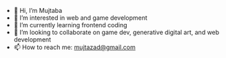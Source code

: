 - 👋 Hi, I’m Mujtaba
- 👀 I’m interested in web and game development
- 🌱 I’m currently learning frontend coding
- 💞️ I’m looking to collaborate on game dev, generative digital art, and web development
- 📫 How to reach me: mujtazad@gmail.com

<!---
--->
